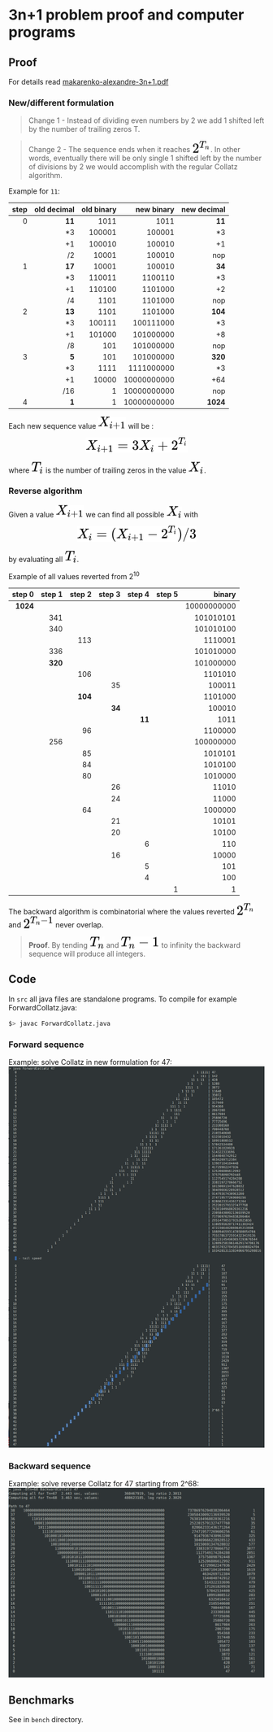 # 3n+1 problem proof and computer programs

## Proof

For details read [makarenko-alexandre-3n+1.pdf](makarenko-alexandre-3n%2B1.pdf)

### New/different formulation

> Change 1 - Instead of dividing even numbers by 2 we add 1 shifted left by the number of trailing zeros T.

> Change 2 - The sequence ends when it reaches <!-- $2^{T_n}$ --> <img style="transform: translateY(0.1em); background: white;" src="svg/MEdYYWXR1N.svg">. In other words, eventually there will be only single 1 shifted left by the number of divisions by 2 we would accomplish with the regular Collatz algorithm.

Example for `11`:

|step|old decimal|old binary|new binary|new decimal|
|---:|------:|--------:|----------:|------:|
|   0| **11**|     1011|       1011| **11**|
|    |     *3|   100001|     100001|     *3|
|    |     +1|   100010|     100010|     +1|
|    |     /2|    10001|     100010|    nop|
|   1| **17**|    10001|     100010| **34**|
|    |     *3|   110011|    1100110|     *3|
|    |     +1|   110100|    1101000|     +2|
|    |     /4|     1101|    1101000|    nop|
|   2| **13**|     1101|    1101000|**104**|
|    |     *3|   100111|  100111000|     *3|
|    |     +1|   101000|  101000000|     +8|
|    |     /8|      101|  101000000|    nop|
|   3|  **5**|      101|  101000000|**320**|
|    |     *3|     1111| 1111000000|     *3|
|    |     +1|    10000|10000000000|    +64|
|    |    /16|        1|10000000000|    nop|
|   4|  **1**|        1|10000000000|**1024**|

Each new sequence value <!-- $X_{i+1}$ --> <img style="transform: translateY(0.1em); background: white;" src="svg/KmjBk4eU2V.svg"> will be : 
<!-- $$
X_{i+1}=3X_i+2^{T_i}
$$ --> 

<div align="center"><img style="background: white;" src="svg/xQ98WaELLy.svg"></div>

where <!-- $T_i$ --> <img style="transform: translateY(0.1em); background: white;" src="svg/Bx06MVbakm.svg"> is the number of trailing zeros in the value <!-- $X_i$ --> <img style="transform: translateY(0.1em); background: white;" src="svg/EyHvo6lclg.svg">.


### Reverse algorithm

Given a value <!-- $X_{i+1}$ --> <img style="transform: translateY(0.1em); background: white;" src="svg/KmjBk4eU2V.svg"> we can find all possible <!-- $X_i$ --> <img style="transform: translateY(0.1em); background: white;" src="svg/EyHvo6lclg.svg"> with 
<!-- $$
X_i=(X_{i+1}-2^{T_i})/3
$$ --> 

<div align="center"><img style="background: white;" src="svg/VBGjcqKtRs.svg"></div>

by evaluating all <!-- $T_i$ --> <img style="transform: translateY(0.1em); background: white;" src="svg/Bx06MVbakm.svg">.

Example of all values reverted from $2^{10}$

|step 0|step 1|step 2|step 3|step 4|step 5|     binary|
|-----:|-----:|-----:|-----:|-----:|-----:|----------:|
|**1024**|    |      |      |      |      |10000000000|
|      |   341|      |      |      |      |  101010101|
|      |   340|      |      |      |      |  101010100|
|      |      |   113|      |      |      |    1110001|
|      |   336|      |      |      |      |  101010000|
|      |**320**|     |      |      |      |  101000000|
|      |      |   106|      |      |      |    1101010|
|      |      |      |    35|      |      |     100011|
|      |      |**104**|     |      |      |    1101000|
|      |      |      |**34**|      |      |     100010|
|      |      |      |      |**11**|      |       1011|
|      |      |    96|      |      |      |    1100000|
|      |   256|      |      |      |      |  100000000|
|      |      |    85|      |      |      |    1010101|
|      |      |    84|      |      |      |    1010100|
|      |      |    80|      |      |      |    1010000|
|      |      |      |    26|      |      |      11010|
|      |      |      |    24|      |      |      11000|
|      |      |    64|      |      |      |    1000000|
|      |      |      |    21|      |      |      10101|
|      |      |      |    20|      |      |      10100|
|      |      |      |      |     6|      |        110|
|      |      |      |    16|      |      |      10000|
|      |      |      |      |     5|      |        101|
|      |      |      |      |     4|      |        100|
|      |      |      |      |      |     1|          1|


The backward algorithm is combinatorial where the values reverted <!-- $2^{T_n}$ --> <img style="transform: translateY(0.1em); background: white;" src="svg/6ohxBcH1zy.svg"> and <!-- $2^{T_n-1}$ --> <img style="transform: translateY(0.1em); background: white;" src="svg/bH7faq91Jg.svg"> never overlap.

> **Proof**.  By tending <!-- $T_n$ --> <img style="transform: translateY(0.1em); background: white;" src="svg/T4aerQLQiU.svg"> and <!-- $T_n-1$ --> <img style="transform: translateY(0.1em); background: white;" src="svg/JbUbCdFeys.svg"> to infinity the backward sequence will produce all integers.

## Code

In `src` all java files are standalone programs.
To compile for example ForwardCollatz.java:

```bash
$> javac ForwardCollatz.java
```

### Forward sequence

Example: solve Collatz in new formulation for 47:
![fwd](img/forward-collatz-47.png)

### Backward sequence

Example: solve reverse Collatz for 47 starting from 2^68:
![bwd](img/backward-collatz-47.png)


## Benchmarks

See in `bench` directory.
